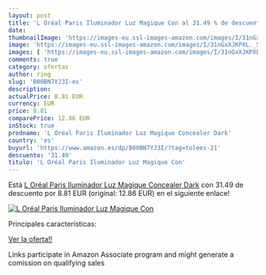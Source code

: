 ```yaml
---
layout: post
title: 'L Oréal Paris Iluminador Luz Magique Con al 31.49 % de descuento'
date: 
thumbnailImage: 'https://images-eu.ssl-images-amazon.com/images/I/31nGxXJKPXL._SL200_.jpg'
image: 'https://images-eu.ssl-images-amazon.com/images/I/31nGxXJKPXL._SL200_.jpg'
images: [ 'https://images-eu.ssl-images-amazon.com/images/I/31nGxXJKPXL._SL200_.jpg' ]
comments: true
category: ofertas
author: ring
slug: 'B00BN7YJ3I-es'
description:
actualPrice: 8.81 EUR
currency: EUR
price: 8.81
comparePrice: 12.86 EUR
inStock: true
prodname: 'L Oréal Paris Iluminador Luz Magique Concealer Dark'
country: 'es'
buyurl: 'https://www.amazon.es/dp/B00BN7YJ3I/?tag=tolees-21'
descuento: '31.49'
titulo: 'L Oréal Paris Iluminador Luz Magique Con'
---
```


Está [L Oréal Paris Iluminador Luz Magique Concealer Dark](https://www.amazon.es/dp/B00BN7YJ3I/?tag=tolees-21) con 31.49 de descuento por 8.81 EUR (original: 12.86 EUR) en el siguiente enlace!

[![L Oréal Paris Iluminador Luz Magique Con](https://images-eu.ssl-images-amazon.com/images/I/31nGxXJKPXL._SL200_.jpg)](https://www.amazon.es/dp/B00BN7YJ3I/?tag=tolees-21)

Principales características:


[Ver la oferta!!](https://www.amazon.es/dp/B00BN7YJ3I/?tag=tolees-21)

Links participate in Amazon Associate program and might generate a comission on qualifying sales


